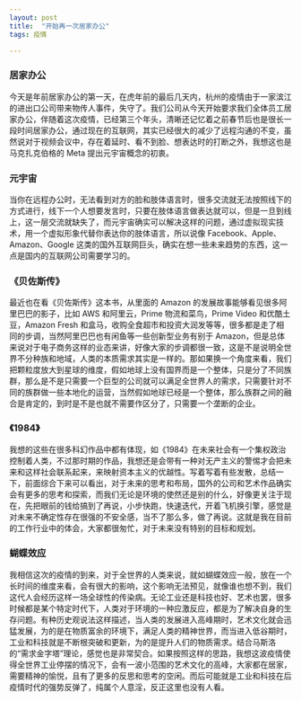 ```yaml
---
layout: post
title:  "开始再一次居家办公"
tags: 疫情

---
```


### 居家办公

今天是年前居家办公的第一天，在虎年前的最后几天内，杭州的疫情由于一家滨江的进出口公司带来物传人事件，失守了。我们公司从今天开始要求我们全体员工居家办公，伴随着这次疫情，已经第三个年头，清晰还记忆着之前春节后也是很长一段时间居家办公，通过现在的互联网，其实已经很大的减少了远程沟通的不变，虽然说对于视频会议中，存在着延时、看不到脸、想表达时的打断之外，我想这也是马克扎克伯格的 Meta 提出元宇宙概念的初衷。

### 元宇宙

当你在远程办公时，无法看到对方的脸和肢体语言时，很多交流就无法按照线下的方式进行，线下一个人想要发言时，只要在肢体语言做表达就可以，但是一旦到线上，这一层交流就缺失了，而元宇宙确实可以解决这样的问题，通过虚拟现实技术，用一个虚拟形象代替你表达你的肢体语言，所以说像 Facebook、Apple、Amazon、Google 这类的国外互联网巨头，确实在想一些未来趋势的东西，这一点是国内的互联网公司需要学习的。

### 《贝佐斯传》

最近也在看《贝佐斯传》这本书，从里面的 Amazon 的发展故事能够看见很多阿里巴巴的影子，比如 AWS 和阿里云，Prime 物流和菜鸟，Prime Video 和优酷土豆，Amazon Fresh 和盒马，收购全食超市和投资大润发等等，很多都是走了相同的步调，当然阿里巴巴也有闲鱼等一些创新型业务有别于 Amazon，但是总体来说对于电子商务这样的业态来讲，好像大家的步调都很一致，这是不是说明全世界不分种族和地域，人类的本质需求其实是一样的。那如果换一个角度来看，我们把颗粒度放大到星球的维度，假如地球上没有国界而是一个整体，只是分了不同族群，那么是不是只需要一个巨型的公司就可以满足全世界人的需求，只需要针对不同的族群做一些本地化的运营，当然假如地球已经是一个整体，那么族群之间的融合是肯定的，到时是不是也就不需要作区分了，只需要一个垄断的企业。

### 《1984》

我想的这些在很多科幻作品中都有体现，如《1984》在未来社会有一个集权政治控制着人类，不过那时期的作品，我想还是会带有一种对无产主义的警惕才会把未来和这样社会联系起来，来映射资本主义的优越性。写着写着有些发散，总结一下，前面综合下来可以看出，对于未来的思考和布局，国外的公司和艺术作品确实会有更多的思考和探索，而我们无论是环境的使然还是别的什么，好像更关注于现在，先把眼前的钱给搞到了再说，小步快跑，快速迭代，开着飞机换引擎，感觉是对未来不确定性存在很强的不安全感，当不了那么多，做了再说。这就是我在目前的工作行业中的体会，大家都很匆忙，对于未来没有特别的目标和规划。

### 蝴蝶效应

我相信这次的疫情的到来，对于全世界的人类来说，就如蝴蝶效应一般，放在一个长时间的维度来看，会有很大的影响，这个影响无法预见，就像谁也想不到，我们这代人会经历这样一场全球性的传染病。无论工业还是科技也好、艺术也罢，很多时候都是某个特定时代下，人类对于环境的一种应激反应，都是为了解决自身的生存问题。有种历史观说法这样描述，当人类的发展进入高峰期时，艺术文化就会迅猛发展，为的是在物质富余的环境下，满足人类的精神世界，而当进入低谷期时，工业和科技就是不断根突破和更新，为的是提升人们的物质需求。结合马斯洛的“需求金字塔”理论，感觉也是非常契合。如果按照这样的思路，我想这波疫情使得全世界工业停摆的情况下，会有一波小范围的艺术文化的高峰，大家都在居家，需要精神的愉悦，且有了更多的反思和思考的空闲。而后可能就是工业和科技在后疫情时代的强势反弹了，纯属个人意淫，反正这里也没有人看。